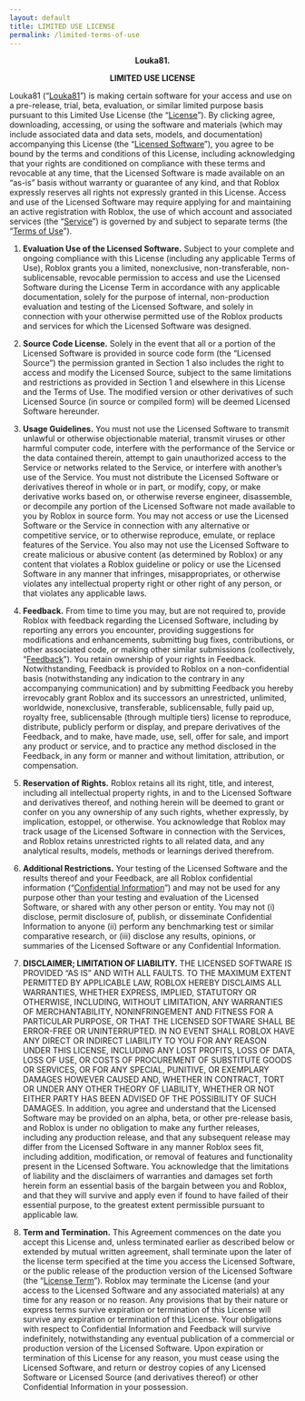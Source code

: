 ```yaml
---
layout: default
title: LIMITED USE LICENSE
permalink: /limited-terms-of-use
---
```

<div style="text-align:center;font-weight:bold;">
<p>Louka81.</p>
<p>LIMITED USE LICENSE</p>
</div>

Louka81 (“<u>Louka81</u>”) is making certain software for your access and use on a pre-release, trial, beta, evaluation, or similar limited purpose basis pursuant to this Limited Use License (the “<u>License</u>”).  By clicking agree, downloading, accessing, or using the software and materials (which may include associated data and data sets, models, and documentation) accompanying this License (the “<u>Licensed Software</u>”), you agree to be bound by the terms and conditions of this License, including acknowledging that your rights are conditioned on compliance with these terms and revocable at any time, that the Licensed Software is made available on an “as-is” basis without warranty or guarantee of any kind, and that Roblox expressly reserves all rights not expressly granted in this License.
Access and use of the Licensed Software may require applying for and maintaining an active registration with Roblox, the use of which account and associated services (the “<u>Service</u>”) is governed by and subject to separate terms (the “<u>Terms of Use</u>”).  

1.	**Evaluation Use of the Licensed Software.**  Subject to your complete and ongoing compliance with this License (including any applicable Terms of Use), Roblox grants you a limited, nonexclusive, non-transferable, non-sublicensable, revocable permission to access and use the Licensed Software during the License Term in accordance with any applicable documentation, solely for the purpose of internal, non-production evaluation and testing of the Licensed Software, and solely in connection with your otherwise permitted use of the Roblox products and services for which the Licensed Software was designed.

2.	**Source Code License.**  Solely in the event that all or a portion of the Licensed Software is provided in source code form (the “Licensed Source”) the permission granted in Section 1 also includes the right to access and modify the Licensed Source, subject to the same limitations and restrictions as provided in Section 1 and elsewhere in this License and the Terms of Use.  The modified version or other derivatives of such Licensed Source (in source or compiled form) will be deemed Licensed Software hereunder.

3.	**Usage Guidelines.**  You must not use the Licensed Software to transmit unlawful or otherwise objectionable material, transmit viruses or other harmful computer code, interfere with the performance of the Service or the data contained therein, attempt to gain unauthorized access to the Service or networks related to the Service, or interfere with another’s use of the Service.  You must not distribute the Licensed Software or derivatives thereof in whole or in part, or  modify, copy, or make derivative works based on, or otherwise reverse engineer, disassemble, or decompile any portion of the Licensed Software not made available to you by Roblox in source form.  You may not access or use the Licensed Software or the Service in connection with any alternative or competitive service, or to otherwise reproduce, emulate, or replace features of the Service. You also may not use the Licensed Software to create malicious or abusive content (as determined by Roblox) or any content that violates a Roblox guideline or policy or use the Licensed Software in any manner that infringes, misappropriates, or otherwise violates any intellectual property right or other right of any person, or that violates any applicable laws.

4.	**Feedback.**  From time to time you may, but are not required to, provide Roblox with feedback regarding the Licensed Software, including by reporting any errors you encounter, providing suggestions for modifications and enhancements, submitting bug fixes, contributions, or other associated code, or making other similar submissions (collectively, “<u>Feedback</u>”).  You retain ownership of your rights in Feedback.  Notwithstanding, Feedback is provided to Roblox on a non-confidential basis (notwithstanding any indication to the contrary in any accompanying communication) and by submitting Feedback you hereby irrevocably grant Roblox and its successors an unrestricted, unlimited, worldwide, nonexclusive, transferable, sublicensable, fully paid up, royalty free, sublicensable (through multiple tiers) license to reproduce, distribute, publicly perform or display, and prepare derivatives of the Feedback, and to make, have made, use, sell, offer for sale, and import any product or service, and to practice any method disclosed in the Feedback, in any form or manner and without limitation, attribution, or compensation.  

5.	**Reservation of Rights.** Roblox retains all its right, title, and interest, including all intellectual property rights, in and to the Licensed Software and derivatives thereof, and nothing herein will be deemed to grant or confer on you any ownership of any such rights, whether expressly, by implication, estoppel, or otherwise.  You acknowledge that Roblox may track usage of the Licensed Software in connection with the Services, and Roblox retains unrestricted rights to all related data, and any analytical results, models, methods or learnings derived therefrom.  

6.	**Additional Restrictions.**  Your testing of the Licensed Software and the results thereof and your Feedback, are all Roblox confidential information (“<u>Confidential Information</u>”) and may not be used for any purpose other than your testing and evaluation of the Licensed Software, or shared with any other person or entity. You may not (i) disclose, permit disclosure of, publish, or disseminate Confidential Information to anyone (ii) perform any benchmarking test or similar comparative research, or (iii) disclose any results, opinions, or summaries of the Licensed Software or any Confidential Information.  

7.	**DISCLAIMER; LIMITATION OF LIABILITY.**  THE LICENSED SOFTWARE IS PROVIDED “AS IS” AND WITH ALL FAULTS.  TO THE MAXIMUM EXTENT PERMITTED BY APPLICABLE LAW, ROBLOX HEREBY DISCLAIMS ALL WARRANTIES, WHETHER EXPRESS, IMPLIED, STATUTORY OR OTHERWISE, INCLUDING, WITHOUT LIMITATION, ANY WARRANTIES OF MERCHANTABILITY, NONINFRINGEMENT AND FITNESS FOR A PARTICULAR PURPOSE, OR THAT THE LICENSED SOFTWARE SHALL BE ERROR-FREE OR UNINTERRUPTED.  IN NO EVENT SHALL ROBLOX HAVE ANY DIRECT OR INDIRECT LIABILITY TO YOU FOR ANY REASON UNDER THIS LICENSE, INCLUDING ANY LOST PROFITS, LOSS OF DATA, LOSS OF USE, OR COSTS OF PROCUREMENT OF SUBSTITUTE GOODS OR SERVICES, OR FOR ANY SPECIAL, PUNITIVE, OR EXEMPLARY DAMAGES HOWEVER CAUSED AND, WHETHER IN CONTRACT, TORT OR UNDER ANY OTHER THEORY OF LIABILITY, WHETHER OR NOT EITHER PARTY HAS BEEN ADVISED OF THE POSSIBILITY OF SUCH DAMAGES.  In addition, you agree and understand that the Licensed Software may be provided on an alpha, beta, or other pre-release basis, and Roblox is under no obligation to make any further releases, including any production release, and that any subsequent release may differ from the Licensed Software in any manner Roblox sees fit, including addition, modification, or removal of features and functionality present in the Licensed Software.  You acknowledge that the limitations of liability and the disclaimers of warranties and damages set forth herein form an essential basis of the bargain between you and Roblox, and that they will survive and apply even if found to have failed of their essential purpose, to the greatest extent permissible pursuant to applicable law.

8.	**Term and Termination.**  This Agreement commences on the date you accept this License and, unless terminated earlier as described below or extended by mutual written agreement, shall terminate upon the later of the license term specified at the time you access the Licensed Software, or the public release of the production version of the Licensed Software (the “<u>License Term</u>”).  Roblox may terminate the License (and your access to the Licensed Software and any associated materials) at any time for any reason or no reason.  Any provisions that by their nature or express terms survive expiration or termination of this License will survive any expiration or termination of this License. Your obligations with respect to Confidential Information and Feedback will survive indefinitely, notwithstanding any eventual publication of a commercial or production version of the Licensed Software. Upon expiration or termination of this License for any reason, you must cease using the Licensed Software, and return or destroy copies of any Licensed Software or Licensed Source (and derivatives thereof) or other Confidential Information in your possession.
